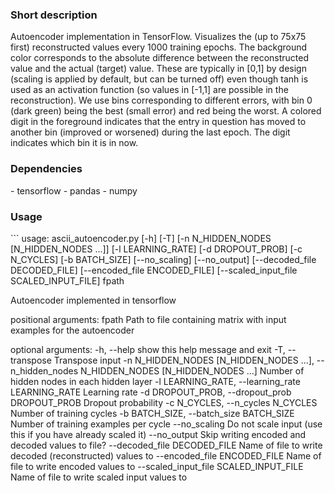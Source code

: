 <h3>Short description</h3>
Autoencoder implementation in TensorFlow. Visualizes the (up to 75x75 first) reconstructed values every 1000 training epochs. The background color corresponds to the absolute difference between the reconstructed value and the actual (target) value. These are typically in [0,1] by design (scaling is applied by default, but can be turned off) even though tanh is used as an activation function (so values in [-1,1] are possible in the reconstruction). We use bins corresponding to different errors, with bin 0 (dark green) being the best (small error) and red being the worst. A colored digit in the foreground indicates that the entry in question has moved to another bin (improved or worsened) during the last epoch. The digit indicates which bin it is in now.

<h3>Dependencies</h3>
- tensorflow
- pandas
- numpy

<h3>Usage</h3>
```
usage: ascii_autoencoder.py [-h] [-T] [-n N_HIDDEN_NODES [N_HIDDEN_NODES ...]]
                            [-l LEARNING_RATE] [-d DROPOUT_PROB] [-c N_CYCLES]
                            [-b BATCH_SIZE] [--no_scaling] [--no_output]
                            [--decoded_file DECODED_FILE]
                            [--encoded_file ENCODED_FILE]
                            [--scaled_input_file SCALED_INPUT_FILE]
                            fpath

Autoencoder implemented in tensorflow

positional arguments:
  fpath                 Path to file containing matrix with input examples for
                        the autoencoder

optional arguments:
  -h, --help            show this help message and exit
  -T, --transpose       Transpose input
  -n N_HIDDEN_NODES [N_HIDDEN_NODES ...], --n_hidden_nodes N_HIDDEN_NODES [N_HIDDEN_NODES ...]
                        Number of hidden nodes in each hidden layer
  -l LEARNING_RATE, --learning_rate LEARNING_RATE
                        Learning rate
  -d DROPOUT_PROB, --dropout_prob DROPOUT_PROB
                        Dropout probability
  -c N_CYCLES, --n_cycles N_CYCLES
                        Number of training cycles
  -b BATCH_SIZE, --batch_size BATCH_SIZE
                        Number of training examples per cycle
  --no_scaling          Do not scale input (use this if you have already
                        scaled it)
  --no_output           Skip writing encoded and decoded values to file?
  --decoded_file DECODED_FILE
                        Name of file to write decoded (reconstructed) values
                        to
  --encoded_file ENCODED_FILE
                        Name of file to write encoded values to
  --scaled_input_file SCALED_INPUT_FILE
                        Name of file to write scaled input values to
```